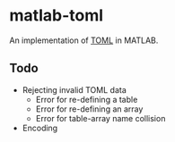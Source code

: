 # matlab-toml
An implementation of [TOML](https://github.com/toml-lang/toml) in MATLAB.

## Todo
* Rejecting invalid TOML data
  * Error for re-defining a table
  * Error for re-defining an array
  * Error for table-array name collision
* Encoding
